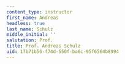 ```yaml
---
content_type: instructor
first_name: Andreas
headless: true
last_name: Schulz
middle_initial: ''
salutation: Prof.
title: Prof. Andreas Schulz
uid: 17b71b56-f74d-550f-ba6c-95f6564b8994
---
```

